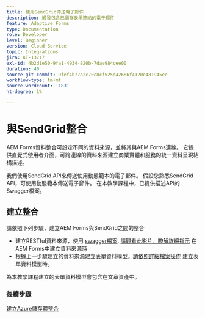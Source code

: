 ```yaml
---
title: 使用SendGrid傳送電子郵件
description: 觸發包含已儲存表單連結的電子郵件
feature: Adaptive Forms
type: Documentation
role: Developer
level: Beginner
version: Cloud Service
topic: Integrations
jira: KT-13717
exl-id: 4b2d1e50-9fa1-4934-820b-7dae984cee00
duration: 40
source-git-commit: 9fef4b77a2c70c8cf525d42686f4120e481945ee
workflow-type: tm+mt
source-wordcount: '183'
ht-degree: 1%

---
```


# 與SendGrid整合

AEM Forms資料整合可設定不同的資料來源，並將其與AEM Forms連線。 它提供直覺式使用者介面，可跨連線的資料來源建立商業實體和服務的統一資料呈現結構描述。

我們使用SendGrid API來傳送使用動態範本的電子郵件。 假設您熟悉SendGrid API，可使用動態範本傳送電子郵件。 在本教學課程中，已提供描述API的Swagger檔案。

## 建立整合

請依照下列步驟，建立AEM Forms與SendGrid之間的整合

* 建立RESTful資料來源，使用 [swagger檔案](./assets/SendGridWithDynamicTemplate.yaml). [請觀看此影片，瞭解詳細指示](https://experienceleague.adobe.com/docs/experience-manager-learn/forms/ic-web-channel-tutorial/parttwo.html) 在AEM Forms中建立資料來源時
* 根據上一步驟建立的資料來源建立表單資料模型。[請依照詳細檔案操作](https://experienceleague.adobe.com/docs/experience-manager-cloud-service/content/forms/integrate/use-form-data-model/create-form-data-models.html) 建立表單資料模型時。

為本教學課程建立的表單資料模型會包含在文章資產中。

### 後續步驟

[建立Azure儲存體整合](./create-fdm.md)
